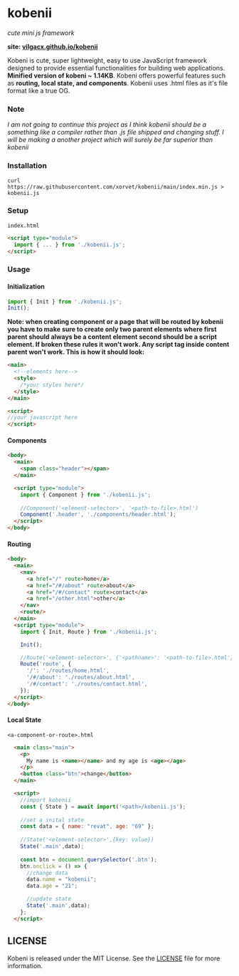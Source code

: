 # kobenii

*cute mini js framework*

**site: [vilgacx.github.io/kobenii](https://vilgacx.github.io/kobenii/)**

Kobeni is cute, super lightweight, easy to use JavaScript framework designed to provide essential functionalities for building web applications. **Minified version of kobeni ~ 1.14KB**. Kobeni offers powerful features such as **routing, local state, and components**. Kobenii uses .html files as it's file format like a true OG.

### Note
*I am not going to continue this project as I think kobenii should be a something like a compiler rather than .js file shipped and changing stuff. I will be making a another project which will surely be far superior than kobenii*

### Installation

```
curl https://raw.githubusercontent.com/xorvet/kobenii/main/index.min.js > kobenii.js
```

### Setup
`index.html`
```html
<script type="module">
  import { ... } from './kobenii.js';
</script>
```

### Usage

#### Initialization
```javascript
import { Init } from './kobenii.js';
Init();
```

**Note: when creating component or a page that will be routed by kobenii you have to make sure to create only two parent elements where first parent should always be a content element second should be a script element. If broken these rules it won't work. Any script tag inside content parent won't work. This is how it should look:**
```html
<main>
  <!--elements here-->
  <style>
    /*your styles here*/
  </style>
</main>

<script>
//your javascript here
</script>
```

#### Components
```html
<body>
  <main>
    <span class="header"></span>
  </main>

  <script type="module">
    import { Component } from './kobenii.js'; 
    
    //Component('<element-selector>', '<path-to-file>.html')
    Component('.header', './components/header.html');
  </script>
</body>
```

#### Routing
```html
<body>
  <main>
    <nav>
      <a href="/" route>home</a>
      <a href="/#/about" route>about</a>
      <a href="/#/contact" route>contact</a>
      <a href="/other.html">other</a>
    </nav>
    <route/>
  </main>
  <script type="module">
    import { Init, Route } from './kobenii.js';

    Init();

    //Route('<element-selector>', {'<pathname>': '<path-to-file>.html'})
    Route('route', {
      '/': './routes/home.html',
      '/#/about': './routes/about.html',
      '/#/contact': './routes/contact.html',
    });
  </script>
</body>
```

#### Local State
`<a-component-or-route>.html`
```html
  <main class="main">
    <p>
      My name is <name></name> and my age is <age></age>
    </p>
    <button class="btn">change</button>
  </main>

  <script>
    //import kobenii
    const { State } = await import('<path>/kobenii.js');
    
    //set a inital state
    const data = { name: "revat", age: "69" };
    
    //State('<element-selector>',{key: value})
    State('.main',data);
    
    const btn = document.querySelector('.btn');
    btn.onclick = () => {
      //change data
      data.name = "kobenii";
      data.age = "21";

      //update state
      State('.main',data);
    };  
  </script>
```


## LICENSE
Kobeni is released under the MIT License. See the [LICENSE](LICENSE) file for more information.
